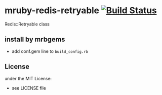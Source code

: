 # mruby-redis-retryable [![Build Status](https://ci-next.pepabo.com/api/badges/lolipop/mruby-redis-retryable/status.svg)](https://ci-next.pepabo.com/lolipop/mruby-redis-retryable)

Redis::Retryable class

## install by mrbgems

- add conf.gem line to `build_config.rb`

## License
under the MIT License:
- see LICENSE file
